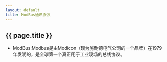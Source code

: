 ```yaml
---
layout: default
title: ModBus通讯协议
---
```


<h2>{{ page.title }}</h2>

- ModBus:Modbus是由Modicon（现为施耐德电气公司的一个品牌）在1979年发明的，是全球第一个真正用于工业现场的总线协议。
